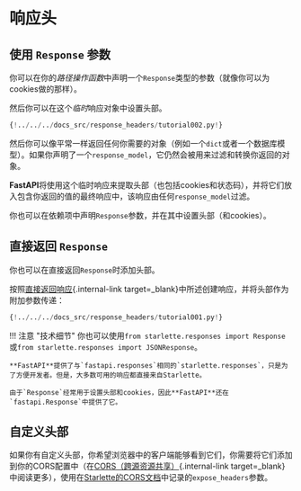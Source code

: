 # 响应头

## 使用 `Response` 参数

你可以在你的*路径操作函数*中声明一个`Response`类型的参数（就像你可以为cookies做的那样）。

然后你可以在这个*临时*响应对象中设置头部。
```Python hl_lines="1  7-8"
{!../../../docs_src/response_headers/tutorial002.py!}
```

然后你可以像平常一样返回任何你需要的对象（例如一个`dict`或者一个数据库模型）。如果你声明了一个`response_model`，它仍然会被用来过滤和转换你返回的对象。

**FastAPI**将使用这个临时响应来提取头部（也包括cookies和状态码），并将它们放入包含你返回的值的最终响应中，该响应由任何`response_model`过滤。

你也可以在依赖项中声明`Response`参数，并在其中设置头部（和cookies）。

## 直接返回 `Response`

你也可以在直接返回`Response`时添加头部。

按照[直接返回响应](response-directly.md){.internal-link target=_blank}中所述创建响应，并将头部作为附加参数传递：
```Python hl_lines="10-12"
{!../../../docs_src/response_headers/tutorial001.py!}
```


!!! 注意 "技术细节"
    你也可以使用`from starlette.responses import Response`或`from starlette.responses import JSONResponse`。

    **FastAPI**提供了与`fastapi.responses`相同的`starlette.responses`，只是为了方便开发者。但是，大多数可用的响应都直接来自Starlette。

    由于`Response`经常用于设置头部和cookies，因此**FastAPI**还在`fastapi.Response`中提供了它。

## 自定义头部

如果你有自定义头部，你希望浏览器中的客户端能够看到它们，你需要将它们添加到你的CORS配置中（在[CORS（跨源资源共享）](../tutorial/cors.md){.internal-link target=_blank}中阅读更多），使用在<a href="https://www.starlette.io/middleware/#corsmiddleware" class="external-link" target="_blank">Starlette的CORS文档</a>中记录的`expose_headers`参数。
